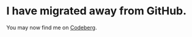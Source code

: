 # I have migrated away from GitHub.

You may now find me on [Codeberg](https://codeberg.org/voidentente).
